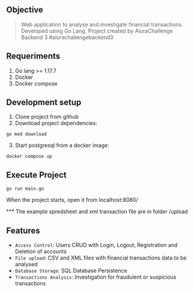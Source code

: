 
## Objective
>Web application to analyse and investigate financial transactions. 
Developed using Go Lang. 
Project created by AluraChallenge Backend 3 #alurachallengebackend3

## Requeriments

1) Go lang >= 1.17.7
2) Docker
3) Docker compose

## Development setup
1) Clone project from github
2) Download project dependencies:
```
go mod download
```
3) Start postgresql from a docker image:
```
docker compose up
```

## Execute Project
```
go run main.go
```
When the project starts, open it from localhost:8080/

*** The example spredsheet and xml transaction file are in folder /upload

## Features
- `Access Control`: Users CRUD with Login, Logout, Registration and Deletion of accounts
- `File upload`: CSV and XML files with financial transactions data to be analysed
- `Database Storage`: SQL Database Persistence
- `Transactions Analysis`: Investigation for fraudulent or suspicious transactions
